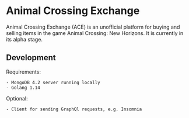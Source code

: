 # Animal Crossing Exchange

Animal Crossing Exchange (ACE) is an unofficial platform for buying and selling items in the game Animal Crossing: New Horizons. It is currently in its alpha stage.

## Development

Requirements:

    - MongoDB 4.2 server running locally
    - Golang 1.14

Optional:

    - Client for sending GraphQl requests, e.g. Insomnia
